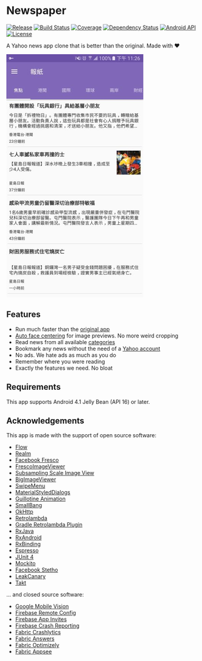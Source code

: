 Newspaper
=========

[![Release](https://img.shields.io/github/release/ayltai/Newspaper.svg?maxAge=300)](https://128-77390316-gh.circle-artifacts.com/2/tmp/circle-artifacts.Rf0kL1V/app-release.apk) [![Build Status](https://img.shields.io/circleci/project/github/ayltai/Newspaper/master.svg?maxAge=300)](https://circleci.com/gh/ayltai/Newspaper/tree/master) [![Coverage](https://img.shields.io/codecov/c/github/ayltai/Newspaper/master.svg?maxAge=300)](https://codecov.io/gh/ayltai/Newspaper) [![Dependency Status](https://img.shields.io/versioneye/d/user/projects/586396dc7c01f00031549c16.svg?maxAge=300)](https://www.versioneye.com/user/projects/586396dc7c01f00031549c16) [![Android API](https://img.shields.io/badge/API-16%2B-brightgreen.svg?style=flat?maxAge=300)](https://www.android.com/history/) [![License](https://img.shields.io/badge/License-Apache%202.0-blue.svg?maxAge=300)](https://github.com/ayltai/Newspaper/blob/master/LICENSE)

A Yahoo news app clone that is better than the original. Made with ❤

![Screenshot](screenshot.jpg "Screenshot")

## Features
* Run much faster than the [original app](https://play.google.com/store/apps/details?id=com.yahoo.infohub)
* [Auto face centering](https://developers.google.com/vision/face-detection-concepts) for image previews. No more weird cropping
* Read news from all available [categories](https://hk.news.yahoo.com/sitemap/)
* Bookmark any news without the need of a [Yahoo account](https://techcrunch.com/2016/12/14/yahoo-discloses-hack-of-1-billion-accounts/)
* No ads. We hate ads as much as you do
* Remember where you were reading
* Exactly the features we need. No bloat

## Requirements
This app supports Android 4.1 Jelly Bean (API 16) or later.

## Acknowledgements
This app is made with the support of open source software:

* [Flow](https://github.com/square/flow)
* [Realm](https://realm.io/news/realm-for-android)
* [Facebook Fresco](https://github.com/facebook/fresco)
* [FrescoImageViewer](https://github.com/stfalcon-studio/FrescoImageViewer)
* [Subsampling Scale Image View](https://github.com/davemorrissey/subsampling-scale-image-view)
* [BigImageViewer](https://github.com/Piasy/BigImageViewer)
* [SwipeMenu](https://github.com/TUBB/SwipeMenu)
* [MaterialStyledDialogs](https://github.com/javiersantos/MaterialStyledDialogs)
* [Guillotine Animation](https://github.com/Yalantis/GuillotineMenu-Android)
* [SmallBang](https://github.com/hanks-zyh/SmallBang)
* [OkHttp](https://github.com/square/okhttp)
* [Retrolambda](https://github.com/orfjackal/retrolambda)
* [Gradle Retrolambda Plugin](https://github.com/evant/gradle-retrolambda)
* [RxJava](https://github.com/ReactiveX/RxJava)
* [RxAndroid](https://github.com/ReactiveX/RxAndroid)
* [RxBinding](https://github.com/JakeWharton/RxBinding)
* [Espresso](https://google.github.io/android-testing-support-library/)
* [JUnit 4](https://github.com/junit-team/junit4)
* [Mockito](https://github.com/mockito/mockito)
* [Facebook Stetho](http://facebook.github.io/stetho)
* [LeakCanary](https://github.com/square/leakcanary)
* [Takt](https://github.com/wasabeef/Takt)

… and closed source software:

* [Google Mobile Vision](https://developers.google.com/vision)
* [Firebase Remote Config](https://firebase.google.com/docs/remote-config)
* [Firebase App Invites](https://firebase.google.com/docs/invites)
* [Firebase Crash Reporting](https://firebase.google.com/docs/remote-config)
* [Fabric Crashlytics](https://fabric.io/kits/android/crashlytics)
* [Fabric Answers](https://fabric.io/kits/android/answers)
* [Fabric Optimizely](https://fabric.io/kits/android/optimizely)
* [Fabric Appsee](https://fabric.io/kits/android/appsee)
